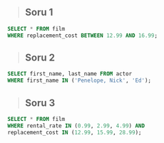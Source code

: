 
> ## Soru 1
```SQL
SELECT * FROM film
WHERE replacement_cost BETWEEN 12.99 AND 16.99; 

```

> ## Soru 2
```SQL
SELECT first_name, last_name FROM actor
WHERE first_name IN ('Penelope, Nick', 'Ed');
```

> ## Soru 3
```SQL
SELECT * FROM film
WHERE rental_rate IN (0.99, 2.99, 4.99) AND
replacement_cost IN (12.99, 15.99, 28.99);
```
